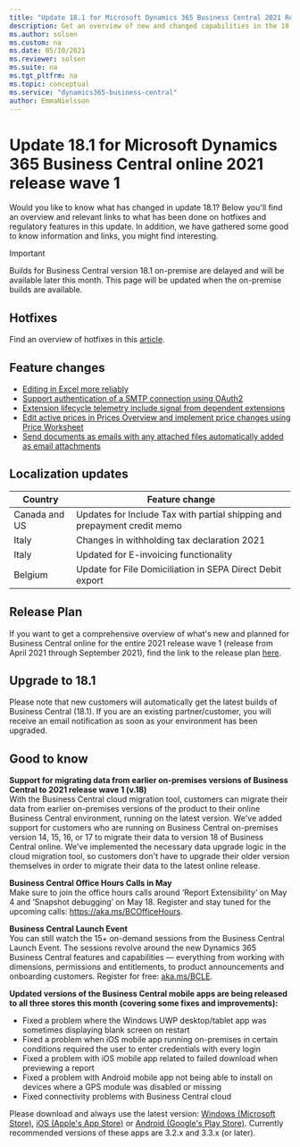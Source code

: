 ```yaml
---
title: "Update 18.1 for Microsoft Dynamics 365 Business Central 2021 Release Wave 1"
description: Get an overview of new and changed capabilities in the 18.1 update of Business Central online, which is part of 2021 release wave 1.
ms.author: solsen
ms.custom: na
ms.date: 05/10/2021
ms.reviewer: solsen
ms.suite: na
ms.tgt_pltfrm: na
ms.topic: conceptual
ms.service: "dynamics365-business-central"
author: EmmaNielsson
---
```


# Update 18.1 for Microsoft Dynamics 365 Business Central online 2021 release wave 1

Would you like to know what has changed in update 18.1? Below you'll find an overview and relevant links to what has been done on hotfixes and regulatory features in this update. In addition, we have gathered some good to know information and links, you might find interesting.

> [!IMPORTANT]  
> Builds for Business Central version 18.1 on-premise are delayed and will be available later this month. This page will be updated when the on-premise builds are available.

## Hotfixes
Find an overview of hotfixes in this [article](INSERT).

## Feature changes
- [Editing in Excel more reliably](/dynamics365-release-plan/2021wave1/smb/dynamics365-business-central/editing-excel-more-reliably)
- [Support authentication of a SMTP connection using OAuth2](/dynamics365/business-central/admin-how-setup-email)
- [Extension lifecycle telemetry include signal from dependent extensions](/dynamics365/business-central/dev-itpro/administration/telemetry-extension-lifecycle-trace)
- [Edit active prices in Prices Overview and implement price changes using Price Worksheet](/dynamics365-release-plan/2021wave1/smb/dynamics365-business-central/edit-active-prices-price-lists-price-overview-pages)
- [Send documents as emails with any attached files automatically added as email attachments](/dynamics365/business-central/ui-how-send-documents-email)

## Localization updates 

| Country| Feature change |
|-------------|--------------|
|Canada and US | Updates for Include Tax with partial shipping and prepayment credit memo|
|Italy | Changes in withholding tax declaration 2021 |
|Italy | Updated for E-invoicing functionality |
|Belgium | Update for File Domiciliation in SEPA Direct Debit export | 

## Release Plan
If you want to get a comprehensive overview of what's new and planned for Business Central online for the entire 2021 release wave 1 (release from April 2021 through September 2021), find the link to the release plan [here](/dynamics365-release-plan/2021wave1/smb/dynamics365-business-central/planned-features).


## Upgrade to 18.1

Please note that new customers will automatically get the latest builds of Business Central (18.1). If you are an existing partner/customer, you will receive an email notification as soon as your environment has been upgraded.

## Good to know

**Support for migrating data from earlier on-premises versions of Business Central to 2021 release wave 1 (v.18)**  
With the Business Central cloud migration tool, customers can migrate their data from earlier on-premises versions of the product to their online Business Central environment, running on the latest version. We've added support for customers who are running on Business Central on-premises version 14, 15, 16, or 17 to migrate their data to version 18 of Business Central online. We've implemented the necessary data upgrade logic in the cloud migration tool, so customers don't have to upgrade their older version themselves in order to migrate their data to the latest online release. 

**Business Central Office Hours Calls in May**  
Make sure to join the office hours calls around ‘Report Extensibility’ on May 4 and ‘Snapshot debugging’ on May 18. Register and stay tuned for the upcoming calls: https://aka.ms/BCOfficeHours.

**Business Central Launch Event**  
You can still watch the 15+ on-demand sessions from the Business Central Launch Event. The sessions revolve around the new Dynamics 365 Business Central features and capabilities — everything from working with dimensions, permissions and entitlements, to product announcements and onboarding customers. Register for free: [aka.ms/BCLE](https://aka.ms/BCLE).


**Updated versions of the Business Central mobile apps are being released to all three stores this month (covering some fixes and improvements):**  
- Fixed a problem where the Windows UWP desktop/tablet app was sometimes displaying blank screen on restart
- Fixed a problem when iOS mobile app running on-premises in certain conditions required the user to enter credentials with every login
- Fixed a problem with iOS mobile app related to failed download when previewing a report
- Fixed a problem with Android mobile app not being able to install on devices where a GPS module was disabled or missing
- Fixed connectivity problems with Business Central cloud  

Please download and always use the latest version: [Windows (Microsoft Store)](https://www.microsoft.com/p/microsoft-dynamics-365-business-central/9nblggh4ql79?rtc=1&activetab=pivot:overviewtab),  [iOS (Apple's App Store)](https://apps.apple.com/app/project-madeira/id1093325047) or [Android (Google's Play Store)](https://play.google.com/store/apps/details?id=com.microsoft.dynamics.ProjectMadeira). Currently recommended versions of these apps are 3.2.x and 3.3.x (or later).
